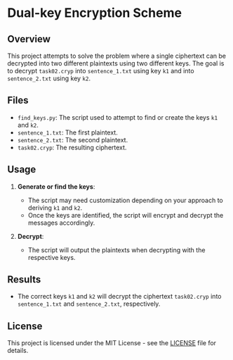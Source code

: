 # Dual-key Encryption Scheme

## Overview
This project attempts to solve the problem where a single ciphertext can be decrypted into two different plaintexts using two different keys. The goal is to decrypt `task02.cryp` into `sentence_1.txt` using key `k1` and into `sentence_2.txt` using key `k2`.

## Files
- `find_keys.py`: The script used to attempt to find or create the keys `k1` and `k2`.
- `sentence_1.txt`: The first plaintext.
- `sentence_2.txt`: The second plaintext.
- `task02.cryp`: The resulting ciphertext.

## Usage
1. **Generate or find the keys**:
   - The script may need customization depending on your approach to deriving `k1` and `k2`.
   - Once the keys are identified, the script will encrypt and decrypt the messages accordingly.

2. **Decrypt**:
   - The script will output the plaintexts when decrypting with the respective keys.

## Results
- The correct keys `k1` and `k2` will decrypt the ciphertext `task02.cryp` into `sentence_1.txt` and `sentence_2.txt`, respectively.

## License
This project is licensed under the MIT License - see the [LICENSE](LICENSE) file for details.
